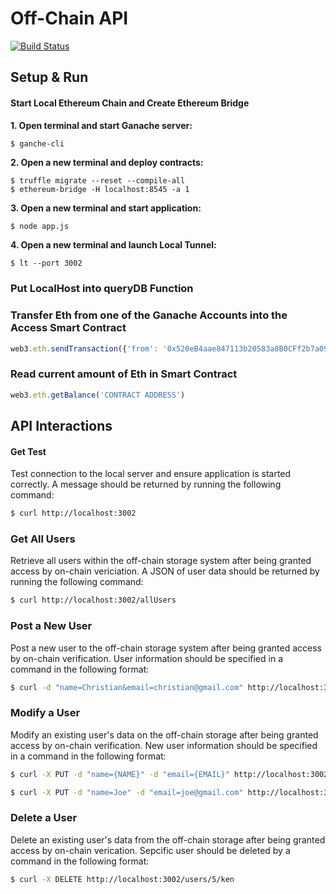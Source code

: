 # Off-Chain API
[![Build Status](https://travis-ci.org/joemccann/dillinger.svg?branch=master)](https://travis-ci.org/joemccann/dillinger)

## Setup & Run

#### Start Local Ethereum Chain and Create Ethereum Bridge
**1. Open terminal and start Ganache server:**
```sh
$ ganche-cli 
```
**2. Open a new terminal and deploy contracts:**

```
$ truffle migrate --reset --compile-all
$ ethereum-bridge -H localhost:8545 -a 1
```

**3. Open a new terminal and start application:**
```
$ node app.js
```

**4. Open a new terminal and launch Local Tunnel:**
```
$ lt --port 3002
```


### Put LocalHost into queryDB Function 


### Transfer Eth from one of the Ganache Accounts into the Access Smart Contract 
```javascript
web3.eth.sendTransaction({'from': '0x520eB4aae847113b20583a8B0CFf2b7a09c02A50', 'to': '0x2C04E979225BD36D7094DF3E873CD8C541c9B2e6', 'value': 90000000000000000});
```

### Read current amount of Eth in Smart Contract
```javascript
web3.eth.getBalance('CONTRACT ADDRESS')
```

## API Interactions

#### Get Test
Test connection to the local server and ensure application is started correctly. A message should be returned by running the following command:
```sh
$ curl http://localhost:3002
```

### Get All Users
Retrieve all users within the off-chain storage system after being granted access by on-chain vericiation. A JSON of user data should be returned by running the following command:
```sh
$ curl http://localhost:3002/allUsers
```

### Post a New User
Post a new user to the off-chain storage system after being granted access by on-chain verification. User information should be specified in a command in the following format:
```sh
$ curl -d "name=Christian&email=christian@gmail.com" http://localhost:3002/users/ken
```

### Modify a User
Modify an existing user's data on the off-chain storage after being granted access by on-chain verification. New user information should be specified in a command in the following format:
```sh
$ curl -X PUT -d "name={NAME}" -d "email={EMAIL}" http://localhost:3002/users/{ID}
```
```sh
$ curl -X PUT -d "name=Joe" -d "email=joe@gmail.com" http://localhost:3002/users/5/ken
```

### Delete a User
Delete an existing user's data from the off-chain storage after being granted access by on-chain verication. Sepcific user should be deleted by a command in the following format:
```sh
$ curl -X DELETE http://localhost:3002/users/5/ken
```
